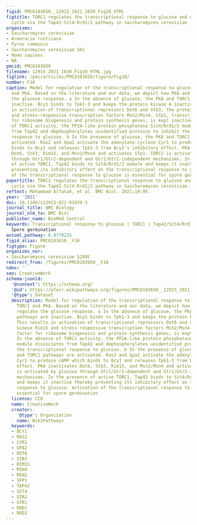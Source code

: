```yaml
---
figid: PMC8103650__12915_2021_1030_Fig10_HTML
figtitle: TORC1 regulates the transcriptional response to glucose and developmental
  cycle via the Tap42-Sit4-Rrd1/2 pathway in Saccharomyces cerevisiae
organisms:
- Saccharomyces cerevisiae
- Armoracia rusticana
- Pyrus communis
- Saccharomyces cerevisiae SK1
- Homo sapiens
- NA
pmcid: PMC8103650
filename: 12915_2021_1030_Fig10_HTML.jpg
figlink: /pmc/articles/PMC8103650/figure/Fig10/
number: F10
caption: Model for regulation of the transcriptional response to glucose by TORC1
  and PKA. Based on the literature and our data, we depict how PKA and TORC1 regulate
  the glucose response. a In the absence of glucose, the PKA and TORC1 pathways are
  inactive. Bcy1 binds to Tpk1-3 and keeps the protein kinase A inactive. This results
  in activation of transcriptional repressors Dot6 and Stb3, the protein kinase Rim15
  and stress-responsive transcription factors Msn2/Msn4. Sfp1, transcription factor
  for ribosome biogenesis and protein synthesis genes, is kept inactive. In the absence
  of TORC1 activity, the PP2A-like protein phosphatase Sit4/Rrd1/2 module dissociates
  from Tap42 and dephosphorylates unidentified proteins to inhibit the transcriptional
  response to glucose. b In the presence of glucose, the PKA and TORC1 pathways are
  activated. Ras2 and Gpa2 activate the adenylate cyclase Cyr1 to produce cAMP which
  binds to Bcy1 and releases Tpk1-3 from Bcy1’s inhibitory effect. PKA inactivates
  Dot6, Stb3, Rim15, and Msn2/Msn4 and activates Sfp1. TORC1 is activated by glucose
  through Gtr1/Gtr2-dependent and Gtr1/Gtr2-independent mechanisms. In the presence
  of active TORC1, Tap42 binds to Sit4/Rrd1/2 module and keeps it inactive thereby
  preventing its inhibitory effect on the transcriptional response to glucose. Activation
  of the transcriptional response to glucose is essential for spore germination
papertitle: TORC1 regulates the transcriptional response to glucose and developmental
  cycle via the Tap42-Sit4-Rrd1/2 pathway in Saccharomyces cerevisiae.
reftext: Mohammad Alfatah, et al. BMC Biol. 2021;19:95.
year: '2021'
doi: 10.1186/s12915-021-01030-3
journal_title: BMC Biology
journal_nlm_ta: BMC Biol
publisher_name: BioMed Central
keywords: Transcriptional response to glucose | TORC1 | Tap42/Sit4/Rrd1-2 module |
  Spore germination
automl_pathway: 0.8779225
figid_alias: PMC8103650__F10
figtype: Figure
organisms_ner:
- Saccharomyces cerevisiae S288C
redirect_from: /figures/PMC8103650__F10
ndex: ''
seo: CreativeWork
schema-jsonld:
  '@context': https://schema.org/
  '@id': https://pfocr.wikipathways.org/figures/PMC8103650__12915_2021_1030_Fig10_HTML.html
  '@type': Dataset
  description: Model for regulation of the transcriptional response to glucose by
    TORC1 and PKA. Based on the literature and our data, we depict how PKA and TORC1
    regulate the glucose response. a In the absence of glucose, the PKA and TORC1
    pathways are inactive. Bcy1 binds to Tpk1-3 and keeps the protein kinase A inactive.
    This results in activation of transcriptional repressors Dot6 and Stb3, the protein
    kinase Rim15 and stress-responsive transcription factors Msn2/Msn4. Sfp1, transcription
    factor for ribosome biogenesis and protein synthesis genes, is kept inactive.
    In the absence of TORC1 activity, the PP2A-like protein phosphatase Sit4/Rrd1/2
    module dissociates from Tap42 and dephosphorylates unidentified proteins to inhibit
    the transcriptional response to glucose. b In the presence of glucose, the PKA
    and TORC1 pathways are activated. Ras2 and Gpa2 activate the adenylate cyclase
    Cyr1 to produce cAMP which binds to Bcy1 and releases Tpk1-3 from Bcy1’s inhibitory
    effect. PKA inactivates Dot6, Stb3, Rim15, and Msn2/Msn4 and activates Sfp1. TORC1
    is activated by glucose through Gtr1/Gtr2-dependent and Gtr1/Gtr2-independent
    mechanisms. In the presence of active TORC1, Tap42 binds to Sit4/Rrd1/2 module
    and keeps it inactive thereby preventing its inhibitory effect on the transcriptional
    response to glucose. Activation of the transcriptional response to glucose is
    essential for spore germination
  license: CC0
  name: CreativeWork
  creator:
    '@type': Organization
    name: WikiPathways
  keywords:
  - BCY1
  - RAS2
  - CYR1
  - GPA2
  - DOT6
  - STB3
  - RIM15
  - MSN4
  - MSN2
  - SFP1
  - TAP42
  - SIT4
  - GTR2
  - GTR1
  - RRD1
  - RRD2
---
```

